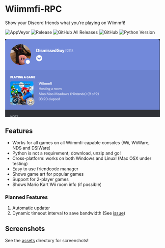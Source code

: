 # Wiimmfi-RPC
Show your Discord friends what you're playing on Wiimmfi!

![AppVeyor](https://img.shields.io/appveyor/build/DismissedGuy/wiimmfi-rpc/gui-rewrite)
![Release](https://img.shields.io/github/v/release/DismissedGuy/wiimmfi-rpc)
![GitHub All Releases](https://img.shields.io/github/downloads/DismissedGuy/wiimmfi-rpc/total)
![GitHub](https://img.shields.io/github/license/DismissedGuy/wiimmfi-rpc)
![Python Version](https://img.shields.io/badge/python-3.6%20%7C%203.7%20%7C%203.8-blue)

![Discord Preview](https://github.com/DismissedGuy/wiimmfi-rpc/raw/master/assets/discord_preview.png)

## Features
* Works for all games on all Wiimmfi-capable consoles (Wii, WiiWare, NDS and DSiWare)
* Python is not a requirement; download, unzip and go!
* Cross-platform: works on both Windows and Linux! (Mac OSX under testing)
* Easy to use friendcode manager
* Shows game art for popular games
* Support for 2-player games
* Shows Mario Kart Wii room info (if possible)

### Planned Features
1. Automatic updater
2. Dynamic timeout interval to save bandwidth (See [issue](https://github.com/DismissedGuy/wiimmfi-rpc/issues/10))

## Screenshots
See the [assets](assets) directory for screenshots!